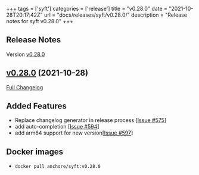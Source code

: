+++
tags = ['syft']
categories = ['release']
title = "v0.28.0"
date = "2021-10-28T20:17:42Z"
url = "docs/releases/syft/v0.28.0/"
description = "Release notes for syft v0.28.0"
+++

## Release Notes

Version [v0.28.0](https://github.com/anchore/syft/releases/tag/v0.28.0)

## [v0.28.0](https://github.com/anchore/syft/tree/v0.28.0) (2021-10-28)

[Full Changelog](https://github.com/anchore/syft/compare/v0.27.0...v0.28.0)

## Added Features

- Replace changelog generator in release process [[Issue #575](https://github.com/anchore/syft/issues/575)]
- add auto-completion [[Issue #594](https://github.com/anchore/syft/issues/594)]
- add arm64 support for new version[[Issue #597](https://github.com/anchore/syft/issues/597)]



## Docker images

- `docker pull anchore/syft:v0.28.0`

